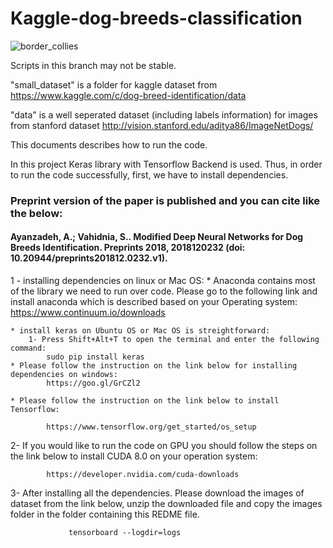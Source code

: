 # Kaggle-dog-breeds-classification

![border_collies](https://user-images.githubusercontent.com/25509152/33898274-fa96ef88-df78-11e7-8f4c-59105584fdce.png)

Scripts in this branch may not be stable.


"small_dataset" is a folder for kaggle dataset from https://www.kaggle.com/c/dog-breed-identification/data

"data" is a well seperated dataset (including labels information) for images from stanford dataset http://vision.stanford.edu/aditya86/ImageNetDogs/


This documents describes how to run the code.

In this project Keras library with Tensorflow Backend is used. Thus, in order to run the code successfully, first, we have to install dependencies.

### Preprint version of the paper is published and you can cite like the below:

#### Ayanzadeh, A.; Vahidnia, S.. Modified Deep Neural Networks for Dog Breeds Identification. Preprints 2018, 2018120232 (doi: 10.20944/preprints201812.0232.v1).

1 - installing dependencies on linux or Mac OS:
	* Anaconda contains most of the library we need to run over code. Please go to the following link and install anaconda which is described based on your Operating system:
		https://www.continuum.io/downloads
	
	* install keras on Ubuntu OS or Mac OS is streightforward:
		1- Press Shift+Alt+T to open the terminal and enter the following command:
			sudo pip install keras
	* Please follow the instruction on the link below for installing dependencies on windows:
			https://goo.gl/GrCZl2

	* Please follow the instruction on the link below to install Tensorflow:

			https://www.tensorflow.org/get_started/os_setup


2- If you would like to run the code on GPU you should follow the steps on the link below to install CUDA 8.0 on your operation system:

			https://developer.nvidia.com/cuda-downloads

3- After installing all the dependencies. Please download the images of dataset from the link below, unzip the downloaded file and copy the images folder in the folder containing this REDME file.


				 tensorboard --logdir=logs


